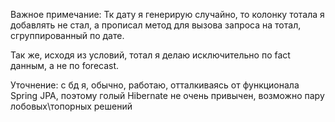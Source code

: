Важное примечание: Тк дату я генерирую случайно, то колонку тотала я добавлять не стал, а прописал метод для вызова запроса на тотал, сгруппированный по дате.

Так же, исходя из условий, тотал я делаю исключительно по fact данным, а не по forecast.

Уточнение: с бд я, обычно, работаю, отталкиваясь от функционала Spring JPA, поэтому голый Hibernate не очень привычен, возможно пару лобовых\топорных решений
